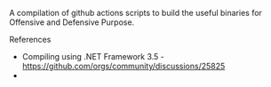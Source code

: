 

A compilation of github actions scripts to build the useful binaries for Offensive and Defensive Purpose.



References
- Compiling using .NET Framework 3.5 - https://github.com/orgs/community/discussions/25825
- 
